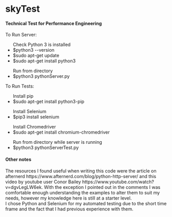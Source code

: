 # skyTest
<h4>Technical Test for Performance Engineering</h4

<p>
To Run Server:<br>
  <ul>
    Check Python 3 is installed
    <li>$python3 --version</li>
    <li>$sudo apt-get update</li>
    <li>$sudo apt-get install python3</li>
  </ul>
  <ul>
    Run from directory
    <li>$python3 pythonServer.py</li>
  </ul>
</p>
 
<p>
 To Run Tests:<br>
  <ul>
  Install pip
    <li>$sudo apt-get install python3-pip</li>
   </ul>
   <ul>
  Install Selenium
  <li>$pip3 install selenium</li>
  </ul>
  <ul>
  Install Chromedriver
  <li>$sudo apt-get install chromium-chromedriver</li>
  </ul>
  <ul>
  Run from directory while server is running
  <li>$python3 pythonServerTest.py</li>
  </ul>
 </p>
 
 <h4> Other notes </h4>
 <p>
  The resources I found useful when writing this code were the article on afternerd https://www.afternerd.com/blog/python-http-server/ and this video by youtube user Conor Bailey https://www.youtube.com/watch?v=dgvLegLW6ek. With the exception I pointed out in the comments I was comfortable enough understanding the examples to alter them to suit my needs, however my knowledge here is still at a starter level. <br> I chose Python and Selenium for my automated testing due to the short time frame and the fact that I had previous experience with them.
